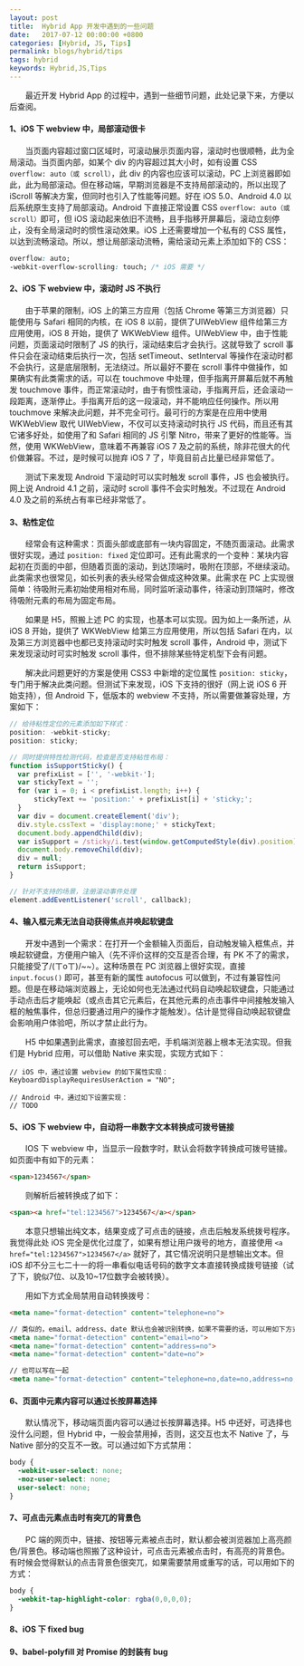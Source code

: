 ```yaml
---
layout: post
title:  Hybrid App 开发中遇到的一些问题
date:   2017-07-12 00:00:00 +0800
categories: [Hybrid, JS, Tips]
permalink: blogs/hybrid/tips
tags: hybrid
keywords: Hybrid,JS,Tips
---
```


　　最近开发 Hybrid App 的过程中，遇到一些细节问题，此处记录下来，方便以后查阅。

#### 1、iOS 下 webview 中，局部滚动很卡 ####

　　当页面内容超过窗口区域时，可滚动展示页面内容，滚动时也很顺畅，此为全局滚动。当页面内部，如某个 div 的内容超过其大小时，如有设置 CSS `overflow: auto（或 scroll）`，此 div 的内容也应该可以滚动，PC 上浏览器即如此，此为局部滚动。但在移动端，早期浏览器是不支持局部滚动的，所以出现了 iScroll 等解决方案，但同时也引入了性能等问题。好在 iOS 5.0、Android 4.0 以后系统原生支持了局部滚动。Android 下直接正常设置 CSS `overflow: auto（或 scroll）`即可，但 iOS 滚动起来依旧不流畅，且手指移开屏幕后，滚动立刻停止，没有全局滚动时的惯性滚动效果。iOS 上还需要增加一个私有的 CSS 属性，以达到流畅滚动。所以，想让局部滚动流畅，需给滚动元素上添加如下的 CSS：

``` css
overflow: auto;
-webkit-overflow-scrolling: touch; /* iOS 需要 */
```

#### 2、iOS 下 webview 中，滚动时 JS 不执行 ####

　　由于苹果的限制，iOS 上的第三方应用（包括 Chrome 等第三方浏览器）只能使用与 Safari 相同的内核，在 iOS 8 以前，提供了UIWebView 组件给第三方应用使用，iOS 8 开始，提供了 WKWebView 组件。UIWebView 中，由于性能问题，页面滚动时限制了 JS 的执行，滚动结束后才会执行。这就导致了 scroll 事件只会在滚动结束后执行一次，包括 setTimeout、setInterval 等操作在滚动时都不会执行，这是底层限制，无法绕过。所以最好不要在 scroll 事件中做操作，如果确实有此类需求的话，可以在 touchmove 中处理，但手指离开屏幕后就不再触发 touchmove 事件，而正常滚动时，由于有惯性滚动，手指离开后，还会滚动一段距离，逐渐停止。手指离开后的这一段滚动，并不能响应任何操作。所以用 touchmove 来解决此问题，并不完全可行。最可行的方案是在应用中使用 WKWebView 取代 UIWebView，不仅可以支持滚动时执行 JS 代码，而且还有其它诸多好处，如使用了和 Safari 相同的 JS 引擎 Nitro，带来了更好的性能等。当然，使用 WKWebView，意味着不再兼容 iOS 7 及之前的系统，除非花很大的代价做兼容。不过，是时候可以抛弃 iOS 7 了，毕竟目前占比量已经非常低了。

　　测试下来发现 Android 下滚动时可以实时触发 scroll 事件，JS 也会被执行。网上说 Android 4.1 之前，滚动时 scroll 事件不会实时触发。不过现在 Android 4.0 及之前的系统占有率已经非常低了。

#### 3、粘性定位 ####

　　经常会有这种需求：页面头部或底部有一块内容固定，不随页面滚动。此需求很好实现，通过 `position: fixed` 定位即可。还有此需求的一个变种：某块内容起初在页面的中部，但随着页面的滚动，到达顶端时，吸附在顶部，不继续滚动。此类需求也很常见，如长列表的表头经常会做成这种效果。此需求在 PC 上实现很简单：待吸附元素初始使用相对布局，同时监听滚动事件，待滚动到顶端时，修改待吸附元素的布局为固定布局。

　　如果是 H5，照搬上述 PC 的实现，也基本可以实现。因为如上一条所述，从 iOS 8 开始，提供了 WKWebView 给第三方应用使用，所以包括 Safari 在内，以及第三方浏览器中也都已支持滚动时实时触发 scroll 事件，Android 中，测试下来发现滚动时可实时触发 scroll 事件，但不排除某些特定机型下会有问题。

　　解决此问题更好的方案是使用 CSS3 中新增的定位属性 `position: sticky`，专门用于解决此类问题。但测试下来发现，iOS 下支持的很好（网上说 iOS 6 开始支持），但 Android 下，低版本的 webview 不支持，所以需要做兼容处理，方案如下：

``` javascript
// 给待粘性定位的元素添加如下样式：
position: -webkit-sticky;
position: sticky;

// 同时提供特性检测代码，检查是否支持粘性布局：
function isSupportSticky() {
  var prefixList = ['', '-webkit-'];
  var stickyText = '';
  for (var i = 0; i < prefixList.length; i++) {
      stickyText += 'position:' + prefixList[i] + 'sticky;';
  }
  var div = document.createElement('div');
  div.style.cssText = 'display:none;' + stickyText;
  document.body.appendChild(div);
  var isSupport = /sticky/i.test(window.getComputedStyle(div).position);
  document.body.removeChild(div);
  div = null;
  return isSupport;
}

// 针对不支持的场景，注册滚动事件处理
element.addEventListener('scroll', callback);
```

#### 4、输入框元素无法自动获得焦点并唤起软键盘 ####

　　开发中遇到一个需求：在打开一个金额输入页面后，自动触发输入框焦点，并唤起软键盘，方便用户输入（先不评价这样的交互是否合理，有 PK 不了的需求，只能接受了/(ㄒoㄒ)/~~）。这种场景在 PC 浏览器上很好实现，直接 `input.focus()` 即可，甚至有新的属性 autofocus 可以做到，不过有兼容性问题。但是在移动端浏览器上，无论如何也无法通过代码自动唤起软键盘，只能通过手动点击后才能唤起（或点击其它元素后，在其他元素的点击事件中间接触发输入框的触焦事件，但总归要通过用户的操作才能触发）。估计是觉得自动唤起软键盘会影响用户体验吧，所以才禁止此行为。

　　H5 中如果遇到此需求，直接怼回去吧，手机端浏览器上根本无法实现。但我们是 Hybrid 应用，可以借助 Native 来实现，实现方式如下：

```
// iOS 中，通过设置 webview 的如下属性实现：
KeyboardDisplayRequiresUserAction = "NO";

// Android 中，通过如下设置实现：
// TODO
```

#### 5、iOS 下 webview 中，自动将一串数字文本转换成可拨号链接 ####

　　IOS 下 webview 中，当显示一段数字时，默认会将数字转换成可拨号链接。如页面中有如下的元素：

``` html
<span>1234567</span>
```

　　则解析后被转换成了如下：

``` html
<span><a href="tel:1234567">1234567</a></span>
```

　　本意只想输出纯文本，结果变成了可点击的链接，点击后触发系统拨号程序。我觉得此处 iOS 完全是优化过度了，如果有想让用户拨号的地方，直接使用 `<a href="tel:1234567">1234567</a>` 就好了，其它情况说明只是想输出文本。但 iOS 却不分三七二十一的将一串看似电话号码的数字文本直接转换成拨号链接（试了下，貌似7位、以及10~17位数字会被转换）。

　　用如下方式全局禁用自动转换拨号：

``` html
<meta name="format-detection" content="telephone=no">

// 类似的，email、address、date 默认也会被识别转换，如果不需要的话，可以用如下方式关闭
<meta name="format-detection" content="email=no">
<meta name="format-detection" content="address=no">
<meta name="format-detection" content="date=no">

// 也可以写在一起
<meta name="format-detection" content="telephone=no,date=no,address=no,email=no,url=no"/>
```

#### 6、页面中元素内容可以通过长按屏幕选择 ####

　　默认情况下，移动端页面内容可以通过长按屏幕选择。H5 中还好，可选择也没什么问题，但 Hybrid 中，一般会禁用掉，否则，这交互也太不 Native 了，与 Native 部分的交互不一致。可以通过如下方式禁用：

``` css
body {
  -webkit-user-select: none;
  -moz-user-select: none;
  user-select: none;
}
```

#### 7、可点击元素点击时有突兀的背景色 ####

　　PC 端的网页中，链接、按钮等元素被点击时，默认都会被浏览器加上高亮颜色/背景色。移动端也照搬了这种设计，可点击元素被点击时，有高亮的背景色。有时候会觉得默认的点击背景色很突兀，如果需要禁用或重写的话，可以用如下的方式：

``` css
body {
  -webkit-tap-highlight-color: rgba(0,0,0,0);
}
```

#### 8、iOS 下 fixed bug ####

#### 9、babel-polyfill 对 Promise 的封装有 bug ####
